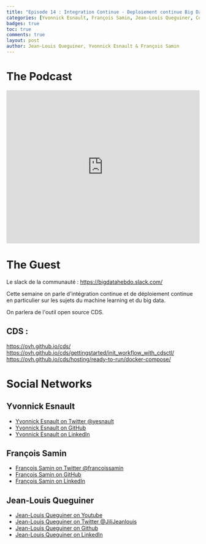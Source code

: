 ```yaml
---
title: "Episode 14 : Integration Continue - Deploiement continue Big Data et Machine Learning"
categories: [Yvonnick Esnault, François Samin, Jean-Louis Queguiner, Continuous Integration, Machine Learning, Big Data]
badges: true
toc: true
comments: true
layout: post
author: Jean-Louis Queguiner, Yvonnick Esnault & François Samin
---
```


# The Podcast

<iframe src="https://widget.spreaker.com/player?episode_id=17021384&theme=light&autoplay=false&playlist=false&cover_image_url=https%3A%2F%2Fd3wo5wojvuv7l.cloudfront.net%2Fimages.spreaker.com%2Foriginal%2F7a3995c37bb49670550a292596744393.jpg" width="100%" height="400px" frameborder="0"></iframe>

# The Guest
Le slack de la communauté : https://bigdatahebdo.slack.com/

Cette semaine on parle d'intégration continue et de déploiement continue en particulier sur les sujets du machine learning et du big data.

On parlera de l'outil open source CDS.


## CDS :
https://ovh.github.io/cds/
https://ovh.github.io/cds/gettingstarted/init_workflow_with_cdsctl/
https://ovh.github.io/cds/hosting/ready-to-run/docker-compose/


# Social Networks

## Yvonnick Esnault
- [Yvonnick Esnault on Twitter @yesnault](https://twitter.com/yesnault)
- [Yvonnick Esnault on GitHub](https://github.com/yesnault)
- [Yvonnick Esnault on LinkedIn](https://www.linkedin.com/in/yvonnick-esnault-a55a9183/)

## François Samin
- [François Samin on Twitter @francoissamin](https://twitter.com/francoissamin)
- [François Samin on GitHub](https://github.com/fsamin)
- [François Samin on LinkedIn](https://www.linkedin.com/in/fran%C3%A7ois-samin-b60430b7/)

## Jean-Louis Queguiner
- [Jean-Louis Queguiner on Youtube](https://www.youtube.com/channel/UCVso5UVvQeGAuwbksmA95iA)
- [Jean-Louis Queguiner on Twitter @JiliJeanlouis](https://twitter.com/JiliJeanlouis)
- [Jean-Louis Queguiner on Github](https://github.com/jqueguiner)
- [Jean-Louis Queguiner on LinkedIn](https://fr.linkedin.com/in/jlqueguiner)
